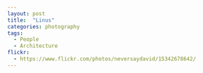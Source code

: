 ```yaml
---
layout: post
title:  "Linus"
categories: photography
tags:
  - People
  - Architecture
flickr: 
  - https://www.flickr.com/photos/neversaydavid/15342678642/
---
```

